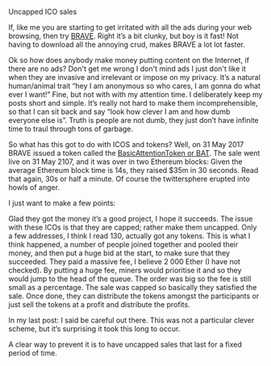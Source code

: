 Uncapped ICO sales

If, like me you are starting to get irritated with all the ads during your web browsing, then try <a href="https://brave.com/">BRAVE</a>. Right it’s a bit clunky, but boy is it fast! Not having to download all the annoying crud, makes BRAVE a lot lot faster.

Ok so how does anybody make money putting content on the Internet, if there are no ads? Don't get me wrong I don't mind ads I just don't like it when they are invasive and irrelevant or impose on my privacy. It’s a natural human/animal trait “hey I am anonymous so who cares, I am gonna do what ever I want!” Fine, but not with with my attention time. I deliberately keep my posts short and simple. It’s really not hard to make them incomprehensible, so that I can sit back and say “look how clever I am and how dumb everyone else is”. Truth is people are not dumb, they just don’t have infinite time to traul through tons of garbage.

So what has this got to do with ICOS and tokens? Well, on 31 May 2017 BRAVE issued a token called the <a href="https://basicattentiontoken.org/token/"> BasicAttentionToken or BAT</a>. The sale went live on 31 May 2107, and it was over in two Ethereum blocks: Given the average Ethereum block time is 14s, they raised $35m in 30 seconds. Read that again, 30s or half a minute. Of course the twittersphere erupted into howls of anger.

I just want to make a few points:

Glad they got the money it’s a good project, I hope it succeeds.
The issue with these ICOs is that they are capped; rather make them uncapped.
Only a few addresses, I think I read 130, actually got any tokens.
This is what I think happened, a number of people joined together and pooled their money, and then put a huge bid at the start, to make sure that they succeeded. They paid a massive fee, I believe 2 000 Ether (I have not checked). By putting a huge fee, miners would prioritise it and so they would jump to the head of the queue. The order was big so the fee is still small as a percentage. The sale was capped so basically they satisfied the sale. Once done, they can distribute the tokens amongst the participants or just sell the tokens at a profit and distribute the profits.

In my last post: I said be careful out there. This was not a particular clever scheme, but it’s surprising it took this long to occur.

A clear way to prevent it is to have uncapped sales that last for a fixed period of time.

